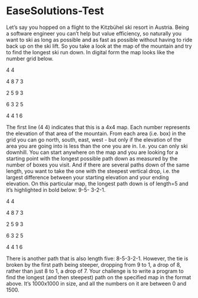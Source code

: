 # EaseSolutions-Test

Let’s say you hopped on a flight to the Kitzbühel ski resort in Austria. Being a software engineer you 
can’t help but value efficiency, so naturally you want to ski as long as possible and as fast as possible 
without having to ride back up on the ski lift. So you take a look at the map of the mountain and try 
to find the longest ski run down.
In digital form the map looks like the number grid below.

4 4

4 8 7 3 

2 5 9 3 

6 3 2 5 

4 4 1 6

The first line (4 4) indicates that this is a 4x4 map. Each number represents the elevation of that area 
of the mountain. From each area (i.e. box) in the grid you can go north, south, east, west - but only if 
the elevation of the area you are going into is less than the one you are in. I.e. you can only ski 
downhill. You can start anywhere on the map and you are looking for a starting point with the 
longest possible path down as measured by the number of boxes you visit. And if there are several 
paths down of the same length, you want to take the one with the steepest vertical drop, i.e. the 
largest difference between your starting elevation and your ending elevation.
On this particular map, the longest path down is of length=5 and it’s highlighted in bold below: 9-5-
3-2-1.

4 4 

4 8 7 3 

2 5 9 3 

6 3 2 5 

4 4 1 6

There is another path that is also length five: 8-5-3-2-1. However, the tie is broken by the first path 
being steeper, dropping from 9 to 1, a drop of 8, rather than just 8 to 1, a drop of 7.
Your challenge is to write a program to find the longest (and then steepest) path on the specified 
map in the format above. It’s 1000x1000 in size, and all the numbers on it are between 0 and 1500.
